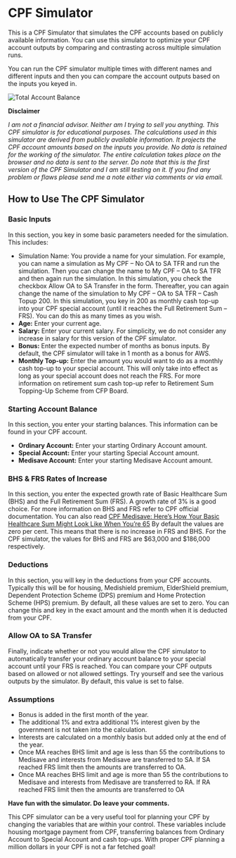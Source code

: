 # CPF Simulator
This is a CPF Simulator that simulates the CPF accounts based on publicly available information. You can use this simulator to optimize your CPF account outputs by comparing and contrasting across multiple simulation runs.

You can run the CPF simulator multiple times with different names and different inputs and then you can compare the account outputs based on the inputs you keyed in.

![Total Account Balance](https://octodex.github.com/images/yaktocat.png)

**Disclaimer**

*I am not a financial advisor. Neither am I trying to sell you anything. This CPF simulator is for educational purposes. The calculations used in this simulator are derived from publicly available information. It projects the CPF account amounts based on the inputs you provide. No data is retained for the working of the simulator. The entire calculation takes place on the browser and no data is sent to the server. Do note that this is the first version of the CPF Simulator and I am still testing on it. If you find any problem or flaws please send me a note either via comments or via email.*

## How to Use The CPF Simulator
### Basic Inputs
In this section, you key in some basic parameters needed for the simulation. This includes:

- Simulation Name: You provide a name for your simulation. For example, you can name a simulation as My CPF – No OA to SA TFR and run the simulation. Then you can change the name to My CPF – OA to SA TFR and then again run the simulation. In this simulation, you check the checkbox Allow OA to SA Transfer in the form. Thereafter, you can again change the name of the simulation to My CPF – OA to SA TFR – Cash Topup 200. In this simulation, you key in 200 as monthly cash top-up into your CPF special account (until it reaches the Full Retirement Sum – FRS). You can do this as many times as you wish.
- **Age:** Enter your current age.
- **Salary:** Enter your current salary. For simplicity, we do not consider any increase in salary for this version of the CPF simulator.
- **Bonus:** Enter the expected number of months as bonus inputs. By default, the CPF simulator will take in 1 month as a bonus for AWS.
- **Monthly Top-up:** Enter the amount you would want to do as a monthly cash top-up to your special account. This will only take into effect as long as your special account does not reach the FRS. For more information on retirement sum cash top-up refer to Retirement Sum Topping-Up Scheme from CFP Board.

### Starting Account Balance
In this section, you enter your starting balances. This information can be found in your CPF account.

- **Ordinary Account:** Enter your starting Ordinary Account amount.
- **Special Account:** Enter your starting Special Account amount.
- **Medisave Account:** Enter your starting Medisave Account amount.

### BHS & FRS Rates of Increase
In this section, you enter the expected growth rate of Basic Healthcare Sum (BHS) and the Full Retirement Sum (FRS). A growth rate of 3% is a good choice. For more information on BHS and FRS refer to CPF official documentation. You can also read [CPF Medisave: Here’s How Your Basic Healthcare Sum Might Look Like When You’re 65](https://dollarsandsense.sg/cpf-medisave-heres-basic-healthcare-sum-might-look-like-youre-55/) By default the values are zero per cent. This means that there is no increase in FRS and BHS. For the CPF simulator, the values for BHS and FRS are $63,000 and $186,000 respectively.

### Deductions
In this section, you will key in the deductions from your CPF accounts. Typically this will be for housing, Medishield premium, ElderShield premium, Dependent Protection Scheme (DPS) premium and Home Protection Scheme (HPS) premium. By default, all these values are set to zero. You can change this and key in the exact amount and the month when it is deducted from your CPF.

### Allow OA to SA Transfer
Finally, indicate whether or not you would allow the CPF simulator to automatically transfer your ordinary account balance to your special account until your FRS is reached. You can compare your CPF outputs based on allowed or not allowed settings. Try yourself and see the various outputs by the simulator. By default, this value is set to false.

### Assumptions

- Bonus is added in the first month of the year.
- The additional 1% and extra additional 1% interest given by the government is not taken into the calculation.
- Interests are calculated on a monthly basis but added only at the end of the year.
- Once MA reaches BHS limit and age is less than 55 the contributions to Medisave and interests from Medisave are transferred to SA. If SA reached FRS limit then the amounts are transferred to OA.
- Once MA reaches BHS limit and age is more than 55 the contributions to Medisave and interests from Medisave are transferred to RA. If RA reached FRS limit then the amounts are transferred to OA

**Have fun with the simulator. Do leave your comments.**

This CPF simulator can be a very useful tool for planning your CPF by changing the variables that are within your control. These variables include housing mortgage payment from CPF, transferring balances from Ordinary Account to Special Account and cash top-ups. With proper CPF planning a million dollars in your CPF is not a far fetched goal!
